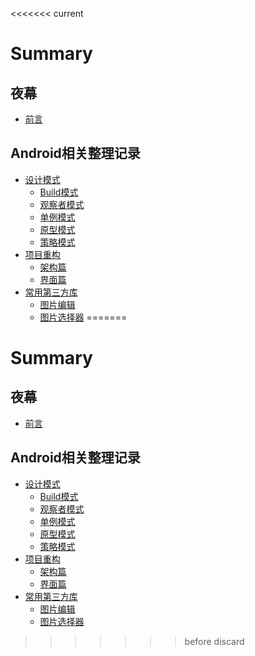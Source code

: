 <<<<<<< current
# Summary

## 夜幕

* [前言](README.md)

## Android相关整理记录

* [设计模式](Android相关整理记录/设计模式.md)
  * [Build模式](Android相关整理记录/设计模式/Build模式.md)
  * [观察者模式](Android相关整理记录/设计模式/观察者模式.md)
  * [单例模式](Android相关整理记录/设计模式/单例模式.md)
  * [原型模式](Android相关整理记录/设计模式/原型模式.md)
  * [策略模式](Android相关整理记录/设计模式/策略模式.md)
* [项目重构](Android相关整理记录/项目重构.md)
  * [架构篇](Android相关整理记录/项目重构/架构篇.md)
  * [界面篇](Android相关整理记录/项目重构/界面篇.md)
* [常用第三方库](Android相关整理记录/常用第三方库.md)
  * [图片编辑](Android-Related/Other-Library/Picture-Editor.md)
  * [图片选择器](Android相关整理记录/常用第三方库整理/图片选择器.md)
=======
# Summary

## 夜幕

* [前言](README.md)

## Android相关整理记录

* [设计模式](Android相关整理记录/设计模式.md)
  * [Build模式](Android相关整理记录/设计模式/Build模式.md)
  * [观察者模式](Android相关整理记录/设计模式/观察者模式.md)
  * [单例模式](Android相关整理记录/设计模式/单例模式.md)
  * [原型模式](Android相关整理记录/设计模式/原型模式.md)
  * [策略模式](Android相关整理记录/设计模式/策略模式.md)
* [项目重构](Android相关整理记录/项目重构.md)
  * [架构篇](Android相关整理记录/项目重构/架构篇.md)
  * [界面篇](Android相关整理记录/项目重构/界面篇.md)
* [常用第三方库](Android相关整理记录/常用第三方库.md)
  * [图片编辑](Android相关整理记录/常用第三方库整理/图片编辑.md)
  * [图片选择器](Android相关整理记录/常用第三方库整理/图片选择器.md)
>>>>>>> before discard
